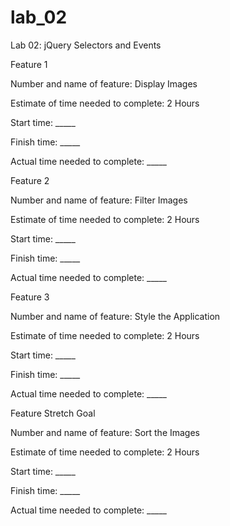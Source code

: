 # lab_02

Lab 02: jQuery Selectors and Events

Feature 1

Number and name of feature: Display Images

Estimate of time needed to complete: 2 Hours

Start time: _____

Finish time: _____

Actual time needed to complete: _____

Feature 2

Number and name of feature: Filter Images

Estimate of time needed to complete: 2 Hours

Start time: _____

Finish time: _____

Actual time needed to complete: _____

Feature 3

Number and name of feature: Style the Application

Estimate of time needed to complete: 2 Hours

Start time: _____

Finish time: _____

Actual time needed to complete: _____

Feature Stretch Goal

Number and name of feature: Sort the Images

Estimate of time needed to complete: 2 Hours

Start time: _____

Finish time: _____

Actual time needed to complete: _____